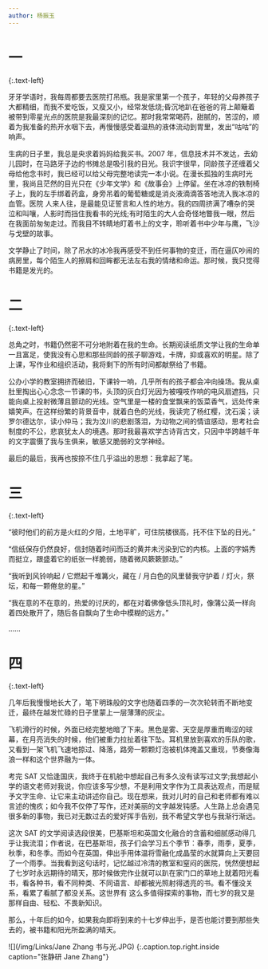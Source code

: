 ```yaml
---
author: 杨振玉
---
```


# **一**

{:.text-left}

牙牙学语时，我每周都要去医院打吊瓶。我是家里第一个孩子，年轻的父母养孩子大都精细，而我不爱吃饭，又瘦又小，经常发低烧;昏沉地趴在爸爸的背上颠簸着被带到零星光点的医院是我最深刻的记忆。那时我常常喝药，甜腻的，苦涩的，顺着为我准备的热开水咽下去，再慢慢感受着温热的液体流动到胃里，发出“咕咕”的响声。 

生病的日子里，我总是央求着妈妈给我买书。2007 年，信息技术并不发达，去幼 儿园时，在马路牙子边的书摊总是吸引我的目光。我识字很早，同龄孩子还缠着父母给他念书时，我已经可以给父母完整地读完一本小说。在漫长孤独的生病时光里，我尚且茫然的目光只在《少年文学》和《故事会》上停留。坐在冰凉的铁制椅子上，我的左手绑着药盒，身旁吊着的葡萄糖或是消炎液滴滴答答地流入我冰凉的血管。医院 人来人往，是最能见证誓言和人性的地方。我的四周挤满了嘈杂的哭泣和叫嚷，人影时而挡住我看书的光线;有时陌生的大人会奇怪地瞥我一眼，然后在我面前匆匆走过。而我目不转睛地盯着书上的文字，聆听着书中少年与鹰，飞沙与戈壁的故事。 

文学静止了时间，除了吊水的冰冷我再感受不到任何事物的变迁，而在逼仄吵闹的病房里，每个陌生人的擦肩和回眸都无法左右我的情绪和命运。那时候，我只觉得书籍是发光的。

# **二**

{:.text-left}

总角之时，书籍仍然密不可分地附着在我的生命。长期阅读纸质文学让我的生命单一且富足，使我没有心思和那些同龄的孩子聊游戏，卡牌，抑或喜欢的明星。除了上课，写作业和组织活动，我将剩下的所有时间都献祭给了书籍。

公办小学的教室拥挤而破旧，下课铃一响，几乎所有的孩子都会冲向操场。我从桌肚里掏出心心念念一节课的书，头顶的灰白灯光因为被嘎吱作响的电风扇遮挡，只能向桌上投射微薄且颤动的光线。空气里是一楼的食堂飘来的饭菜香气，远处传来嬉笑声。在这样纷繁的背景音中，就着白色的光线，我读完了杨红樱，沈石溪；读罗尔德达尔，读小仲马；我为汶川的悲剧落泪，为动物之间的情谊感动，思考社会制度的不公，悲哀犹太人的境遇。那时我最喜欢学古诗背古文，只因中华跨越千年的文字震慑了我与生俱来，敏感又脆弱的文学神经。

最后的最后，我再也按捺不住几乎溢出的思想：我拿起了笔。

# **三**

{:.text-left}

“彼时他们的前方是火红的夕阳，土地平旷，可住院楼很高，托不住下坠的日光。”

“信纸保存仍然良好，信封随着时间而泛的黄并未污染到它的内核。上面的字娟秀而挺立，跟盛着它的纸张一样脆弱，随着微风簌簌颤动。”

“我听到风铃响起 / 它燃起千堆篝火，藏在 / 月白色的风里替我守护着 / 灯火，祭坛，和每一颗倦怠的星。”

“我在意的不在意的，热爱的讨厌的，都在对着佛像低头顶礼时，像蒲公英一样向着四处散开了，随后各自飘向了生命中模糊的远方。”

......

# **四**

{:.text-left}

几年后我慢慢地长大了，笔下明珠般的文字也随着四季的一次次轮转而不断地变迁，最终在越发忙碌的日子里蒙上一层薄薄的灰尘。

飞机滑行的时候，外面已经完整地暗了下来。黑色是雾、天空是厚重而晦涩的球幕，在月亮消失的时候，他们被重力拉扯着往下坠。耳机里放到喜欢的乐队的歌，又看到一架飞机飞速地掠过、降落，路旁一颗颗灯泡被机体掩盖又重现，节奏像海浪一样和这个世界融为一体。

考完 SAT 又恰逢国庆，我终于在机舱中想起自己有多久没有读写过文学;我想起小学的语文老师对我说，你应该多写少想，不是利用文字作为工具表达观点，而是赋予文字生命、让它来主动讲述你自己。现在想来，我对儿时的自己和老师都有难以言述的愧疚；如今我不仅停了写作，还对美丽的文字越发钝感。人生路上总会遇见很多新的事物，我已对无数过去的爱好挥手告别，我不希望文学也与我渐行渐远。

这次 SAT 的文学阅读选段很美，巴基斯坦和英国文化融合的含蓄和细腻感动得几乎让我流泪；作者说，在巴基斯坦，孩子们会学习五个季节：春季，雨季，夏季，秋季，和冬季。而如今在英国，伸出手用体温将雪融化成晶莹的水就算向上天要回了一个雨季。当我看到这句话时，记忆越过冷清的教室和窒闷的医院，恍然便想起了七岁时永远期待的晴天，那时候做完作业就可以趴在家门口的草地上就着阳光看书，看各种书，看不同种类、不同语言、却都被光照射得透亮的书。看不懂没关系，看累了看腻了都没关系。这世界有 这么多值得探索的事物，而七岁的我又是那样自由、轻松、不畏新知识。

那么，十年后的如今，如果我向即将到来的十七岁伸出手，是否也能讨要到那些失去的，被书籍和阳光所盈满的晴天。

![](/img/Links/Jane Zhang 书与光.JPG)
{:.caption.top.right.inside caption="张静研 Jane Zhang"}
